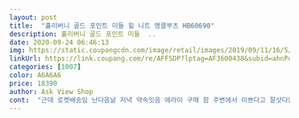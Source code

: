 ```yaml
---
layout: post 
title:  "홀리버니 골드 포인트 미들 힐 니트 앵클부츠 HB60690" 
description: 홀리버니 골드 포인트 미들  ..
date: 2020-09-24 06:46:13 
img: https://static.coupangcdn.com/image/retail/images/2019/09/11/16/5/2918e5b5-64b4-41a1-bf07-a23c3684b84d.jpg 
linkUrl: https://link.coupang.com/re/AFFSDP?lptag=AF3600438&subid=ahnPublicAsk&pageKey=1218149129&itemId=2210949270&vendorItemId=5343849626&traceid=V0-113-e6edb5c39bb5f224 
categories: [1007] 
color: A6A6A6 
price: 18390 
author: Ask View Shop 
cont:  "근데 로켓배송임 난다음날 저녁 약속잇음 에라이 구매 함 주변에서 이쁘다고 잘삿다함<br/>급하게 구매 겨울되니 신발은 이쁜거 구매하고싶다가 튀는것도사고싶다가<br/>단점은 비올때 절때 신지말기 물들어가서젖음  5시간이상 못걸어다님<br/>발도 편하고 아주좋네요  신고벗기는조금 불편해여<br/>발바닥 불남 순간쪼리신고 달리기한줄 개아팟다 내몸무게때문인가 생각됨<br/>생각해봄 지나가는사람들이 내굽만보고걷는게아니니깐 신경안쓰고 잘신고다님<br/>여튼 구매후기보는사람많겠지만 나는 지금신고있는 이신발 낡으면 재구매의사?<br/>있음 이쁨  이뻐지기위해 아픈것도 참는다고하잖수<br/>제가 족저근막염때문에 발이 너무 아파 몇년간 단화조차도 신지 못했었어요 이번에 결혼식에가려고 원피스를 입었는데 어울리는 운동화가 없어서 쿠팡에서 찾다가 구매를 하게 되었는데요 발도 엄청 편하고 가성비 갑이예요!! 이런 요물을 말견하다니!! 디자인도 깔끔하니 심플하먼서 예쁘고 자주 애용할것 같아요!!<br/>진심 고민함 위메프 티몬이런대에서 똑같은거팜 가격차이가 크게혼동옴<br/>황금같은굽에서 뭐묻어잇음 안지워짐 하 ... <br/> 뭐이딴게다있어 할쯤<br/>" 
---
```

